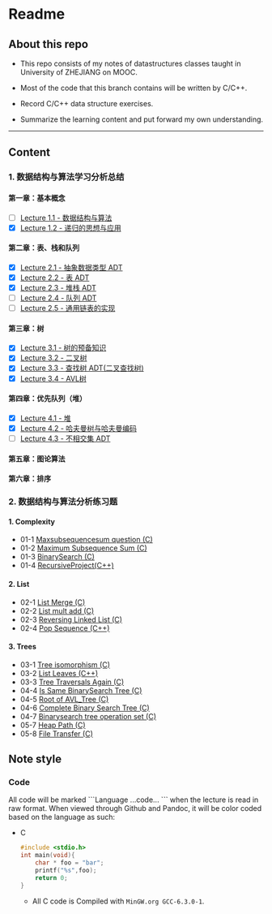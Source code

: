 # Readme

## About this repo

- This repo consists of my notes of datastructures classes taught in University of ZHEJIANG on MOOC.

- Most of the code that this branch contains will be written by C/C++.

- Record C/C++ data structure exercises.

- Summarize the learning content and put forward my own understanding.

___

## Content

### 1. 数据结构与算法学习分析总结
#### 第一章：基本概念
- [ ] [Lecture 1.1 - 数据结构与算法](./Lectures/Lecture-1.1-数据结构与算法.md)
- [x] [Lecture 1.2 - 递归的思想与应用](./Lectures/Lecture-1.2-递归的思想与应用.md)
#### 第二章：表、栈和队列
- [x] [Lecture 2.1 - 抽象数据类型 ADT](./Lectures/Lecture-2.1-抽象数据类型ADT.md)
- [x] [Lecture 2.2 - 表 ADT](./Lectures/Lecture-2.2-表ADT.md)
- [x] [Lecture 2.3 - 堆栈 ADT](./Lectures/Lecture-2.3-堆栈ADT.md)
- [ ] [Lecture 2.4 - 队列 ADT](./Lectures/Lecture-2.4-队列ADT.md)
- [ ] [Lecture 2.5 - 通用链表的实现](./Lectures/Lecture-2.5-通用链表的实现.md)
#### 第三章：树
- [x] [Lecture 3.1 - 树的预备知识](./Lectures/Lecture-3.1-树的预备知识.md)
- [x] [Lecture 3.2 - 二叉树](./Lectures/Lecture-3.2-二叉树.md)
- [x] [Lecture 3.3 - 查找树 ADT(二叉查找树)](./Lectures/Lecture-3.3-查找树ADT(二叉查找树).md)
- [x] [Lecture 3.4 - AVL树](./Lectures/Lecture-3.4-AVL树.md)
#### 第四章：优先队列（堆）
- [x] [Lecture 4.1 - 堆](./Lectures/Lecture-4.1-堆.md)
- [x] [Lecture 4.2 - 哈夫曼树与哈夫曼编码](./Lectures/Lecture-4.2-哈夫曼树与哈夫曼编码.md)
- [ ] [Lecture 4.3 - 不相交集 ADT](./Lectures/Lecture-4.3-不相交集ADT.md)
#### 第五章：图论算法
#### 第六章：排序

### 2. 数据结构与算法分析练习题

#### 1. Complexity

* 01-1 [Maxsubsequencesum question (C)](./eclipse/DataStructuresCode/src/01_1_Maxsubsequencesum_question.cpp)
* 01-2 [Maximum Subsequence Sum (C)](./eclipse/DataStructuresCode/src/01_2_Maximum_Subsequence_Sum.cpp)
* 01-3 [BinarySearch (C)](./eclipse/DataStructuresCode/src/01_3_BinarySearch.cpp)
* 01-4 [RecursiveProject(C++)](./eclipse/DataStructuresCode/src/Project_01_recursive_function.cpp) 

#### 2. List

* 02-1 [List Merge (C)](./eclipse/DataStructuresCode/src/02_1_List_Merge.cpp)
* 02-2 [List mult add (C)](./eclipse/DataStructuresCode/src/02_2_list_mult_add.cpp)
* 02-3 [Reversing Linked List (C)](./eclipse/DataStructuresCode/src/02_3_Reversing_Linked_List.cpp)
* 02-4 [Pop Sequence (C++)](./eclipse/DataStructuresCode/src/02_4_Pop_Sequence.cpp)

#### 3. Trees

- 03-1 [Tree isomorphism (C)](./eclipse/DataStructuresCode/src/03_1_Tree_isomorphism.cpp)
- 03-2 [List Leaves (C++)](./eclipse/DataStructuresCode/src/03_2_List_Leaves.cpp)
- 03-3 [Tree Traversals Again (C)](./eclipse/DataStructuresCode/src/03_3_Tree_Traversals_Again.cpp)
- 04-4 [Is Same BinarySearch Tree (C)](./eclipse/DataStructuresCode/src/04_4_IsSameBinarySearchTree.cpp)
- 04-5 [Root of AVL_Tree (C)](./eclipse/DataStructuresCode/src/04_5_Root_of_AVL_Tree.cpp)
- 04-6 [Complete Binary Search Tree (C)](./eclipse/DataStructuresCode/src/04_6_Complete_Binary_Search_Tree.cpp)
- 04-7 [Binarysearch tree operation set (C)](./eclipse/DataStructuresCode/src/04_7_Binarysearch_tree_operation_set.cpp)
- 05-7 [Heap Path (C)](./eclipse/DataStructuresCode/src/05_7_heap_path.cpp)
- 05-8 [File Transfer (C)](./eclipse/DataStructuresCode/src/05_8_File_Transfer.cpp)

## Note style

### Code

All code will be marked \`\`\`Language ...code... \`\`\` when the lecture is read in raw format. When viewed through Github and Pandoc, it will be color coded based on the language as such:

* C
    ```c
    #include <stdio.h>
    int main(void){
        char * foo = "bar";
        printf("%s",foo);
        return 0;
    }
    ```
  * All C code is Compiled with ```MinGW.org GCC-6.3.0-1```.
